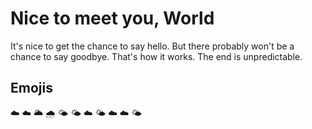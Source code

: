 # Nice to meet you, World

It's nice to get the chance to say hello. But there probably won't be a chance to say goodbye. That's how it works. The end is unpredictable.

## Emojis

:cloud: :cloud:
:sun_behind_large_cloud:
:cloud_with_rain:
:sun_behind_small_cloud:
:sun_behind_small_cloud:
:cloud:
:sun_behind_small_cloud:
:cloud:
:cloud:
:sun_behind_small_cloud:
